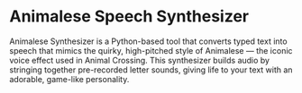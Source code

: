 # Animalese Speech Synthesizer
Animalese Synthesizer is a Python-based tool that converts typed text into speech that mimics the quirky, high-pitched style of Animalese — the iconic voice effect used in Animal Crossing. This synthesizer builds audio by stringing together pre-recorded letter sounds, giving life to your text with an adorable, game-like personality.
